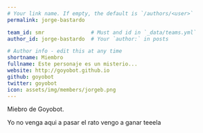 ```yaml
---
# Your link name. If empty, the default is `/authors/<user>`
permalink: jorge-bastardo

team_id: smr               # Must and id in `_data/teams.yml`
author_id: jorge-bastardo  # Your `author:` in posts

# Author info - edit this at any time
shortname: Miembro
fullname: Este personaje es un misterio...
website: http://goyobot.github.io
github: goyobot
twitter: goyobot
icon: assets/img/members/jorgeb.png
---
```


Miebro de Goyobot.
  
Yo no venga aqui a pasar el rato vengo a ganar teeela
